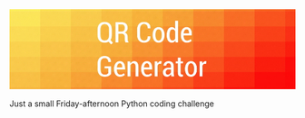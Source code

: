 <img src="https://github.com/varjakw/QRGenerator/blob/main/QRGenerator.jpg"/>

Just a small Friday-afternoon Python coding challenge
